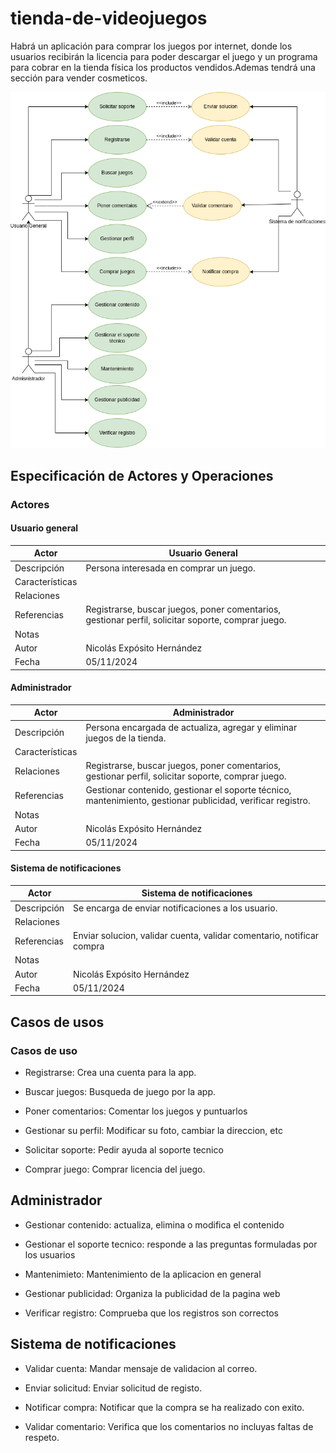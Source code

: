 # tienda-de-videojuegos
Habrá un aplicación para comprar los juegos por internet, donde los usuarios recibirán la licencia para poder descargar el juego y un programa para cobrar en la tienda física los productos vendidos.Ademas tendrá una sección para vender cosmeticos.

<img src="images/Diagrama tienda de videojuegos.drawio.png">

## Especificación de Actores y Operaciones

### Actores

   #### Usuario general

|  Actor | Usuario General|
|---|---|
| Descripción  | Persona interesada en comprar un juego. |
| Características  ||
| Relaciones |  |
| Referencias | Registrarse, buscar juegos, poner comentarios, gestionar perfil, solicitar soporte, comprar juego.|   
|  Notas ||
| Autor  | Nicolás Expósito Hernández |
|Fecha | 05/11/2024 |

   #### Administrador

|  Actor | Administrador|
|---|---|
| Descripción  | Persona encargada de actualiza, agregar y eliminar juegos de la tienda. |
| Características  ||
| Relaciones | Registrarse, buscar juegos, poner comentarios, gestionar perfil, solicitar soporte, comprar juego. |
| Referencias | Gestionar contenido, gestionar el soporte técnico, mantenimiento, gestionar publicidad, verificar registro.|   
|  Notas ||
| Autor  | Nicolás Expósito Hernández |
|Fecha | 05/11/2024 |

   #### Sistema de notificaciones

|  Actor | Sistema de notificaciones|
|---|---|
| Descripción  | Se encarga de enviar notificaciones a los usuario. ||
| Relaciones | |
| Referencias | Enviar solucion, validar cuenta, validar comentario, notificar compra |   
|  Notas ||
| Autor  | Nicolás Expósito Hernández |
|Fecha | 05/11/2024 |

## Casos de usos

### Casos de uso

* Registrarse: Crea una cuenta para la app.

* Buscar juegos: Busqueda de juego por la app.

* Poner comentarios: Comentar los juegos y puntuarlos

* Gestionar su perfil: Modificar su foto, cambiar la direccion, etc

* Solicitar soporte: Pedir ayuda al soporte tecnico

* Comprar juego: Comprar licencia del juego. 

## Administrador

* Gestionar contenido: actualiza, elimina o modifica el contenido

* Gestionar el soporte tecnico: responde a las preguntas formuladas por los usuarios

* Mantenimieto: Mantenimiento de la aplicacion en general

* Gestionar publicidad: Organiza la publicidad de la pagina web

* Verificar registro: Comprueba que los registros son correctos

## Sistema de notificaciones

* Validar cuenta: Mandar mensaje de validacion al correo.

* Enviar solicitud: Enviar solicitud de registo.

* Notificar compra: Notificar que la compra se ha realizado con exito.

* Validar comentario: Verifica que los comentarios no incluyas faltas de respeto.

